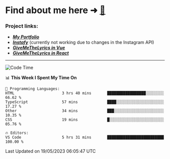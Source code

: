 # Find about me here ➜ [🧑](https://pauabella.dev)

### Project links:
- ***[My Portfolio](https://pauabella.dev)***
- ***[Instafy](https://instafy.me)*** (currently not working due to changes in the Instagram API)
- ***[GiveMeTheLyrics in Vue](https://lyrics.pauabella.dev)***
- ***[GiveMeTheLyrics in React](https://pauabella.dev/GiveMeTheLyrics)***

---
<!--START_SECTION:waka-->
![Code Time](http://img.shields.io/badge/Code%20Time-2%2C154%20hrs%2045%20mins-blue)

📊 **This Week I Spent My Time On** 

```text
💬 Programming Languages: 
HTML                     3 hrs 40 mins       █████████████████░░░░░░░░   66.62 % 
TypeScript               57 mins             ████░░░░░░░░░░░░░░░░░░░░░   17.27 % 
Other                    34 mins             ███░░░░░░░░░░░░░░░░░░░░░░   10.35 % 
CSS                      19 mins             █░░░░░░░░░░░░░░░░░░░░░░░░   05.76 % 

🔥 Editors: 
VS Code                  5 hrs 31 mins       █████████████████████████   100.00 % 
```


 Last Updated on 19/05/2023 06:05:47 UTC
<!--END_SECTION:waka-->
